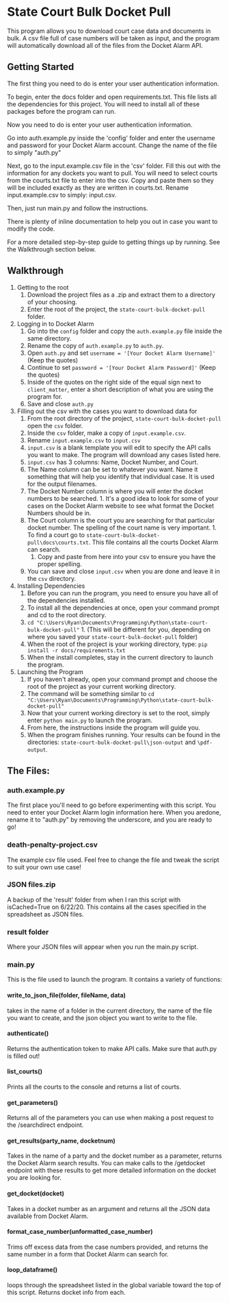 # State Court Bulk Docket Pull

This program allows you to download court case data and documents in bulk.
A csv file full of case numbers will be taken as input, and the program will automatically download
all of the files from the Docket Alarm API.

## Getting Started

The first thing you need to do is enter your user authentication information.

To begin, enter the docs folder and open requirements.txt. This file lists all the dependencies for this project.
You will need to install all of these packages before the program can run.

Now you need to do is enter your user authentication information.

Go into auth.example.py inside the 'config' folder and enter the username and password for your Docket Alarm account.
Change the name of the file to simply "auth.py"

Next, go to the input.example.csv file in the 'csv' folder. Fill this out with the information for any dockets you
want to pull. You will need to select courts from the courts.txt file to enter into the csv. Copy and paste them
so they will be included exactly as they are written in courts.txt. Rename input.example.csv to simply: input.csv.

Then, just run main.py and follow the instructions.

There is plenty of inline documentation to help you out in case you want to modify the code.

For a more detailed step-by-step guide to getting things up by running. See the Walkthrough section below.

## Walkthrough

1. Getting to the root 
    1. Download the project files as a .zip and extract them to a directory of your choosing.
    1. Enter the root of the project, the ```state-court-bulk-docket-pull``` folder.
1. Logging in to Docket Alarm
    1. Go into the ```config``` folder and copy the ```auth.example.py``` file inside the same directory.
    1. Rename the copy of ```auth.example.py``` to ```auth.py```.
    1. Open ```auth.py``` and set ```username = '[Your Docket Alarm Username]'``` (Keep the quotes)
    1. Continue to set ```password = '[Your Docket Alarm Password]'``` (Keep the quotes)
    1. Inside of the quotes on the right side of the equal sign next to ```client_matter```, enter a short description of what you are using the program for.
    1. Save and close ```auth.py```
1. Filling out the csv with the cases you want to download data for
    1. From the root directory of the project, ```state-court-bulk-docket-pull``` open the ```csv``` folder.
    1. Inside the ```csv``` folder, make a copy of ```input.example.csv```.
    1. Rename ```input.example.csv``` to ```input.csv```
    1. ```input.csv``` is a blank template you will edit to specify the API calls you want to make. The program will download any cases listed here.
    1. ```input.csv``` has 3 columns: Name, Docket Number, and Court.
      1. The Name column can be set to whatever you want. Name it something that will help you identify that individual case. It is used for the output filenames.
      1. The Docket Number column is where you will enter the docket numbers to be searched.
        1. It's a good idea to look for some of your cases on the Docket Alarm website to see what format the Docket Numbers should be in.
      1. The Court column is the court you are searching for that particular docket number. The spelling of the court name is very important.
        1. To find a court go to ```state-court-bulk-docket-pull\docs\courts.txt```. This file contains all the courts Docket Alarm can search.
          1. Copy and paste from here into your csv to ensure you have the proper spelling.
      1. You can save and close ```input.csv``` when you are done and leave it in the ```csv``` directory.
1. Installing Dependencies
    1. Before you can run the program, you need to ensure you have all of the dependencies installed.
    1. To install all the dependencies at once, open your command prompt and cd to the root directory.
      1. ```cd "C:\Users\Ryan\Documents\Programming\Python\state-court-bulk-docket-pull"```
        1. (This will be different for you, depending on where you saved your ```state-court-bulk-docket-pull``` folder)
      1. When the root of the project is your working directory, type: ```pip install -r docs/requirements.txt```
      1. When the install completes, stay in the current directory to launch the program.
1. Launching the Program
    1. If you haven't already, open your command prompt and choose the root of the project as your current working directory.
      1. The command will be something similar to ```cd "C:\Users\Ryan\Documents\Programming\Python\state-court-bulk-docket-pull"```
      1. Now that your current working directory is set to the root, simply enter ```python main.py``` to launch the program.
      1. From here, the instructions inside the program will guide you.
      1. When the program finishes running. Your results can be found in the directories: ```state-court-bulk-docket-pull\json-output``` and ```\pdf-output```.

## The Files:

### auth.example.py

The first place you'll need to go before experimenting with this script.
You need to enter your Docket Alarm login information here.
When you aredone, rename it to "auth.py" by removing the underscore,
and you are ready to go!

### death-penalty-project.csv

The example csv file used. Feel free to change the file and tweak the script to 
suit your own use case!

### JSON files.zip

A backup of the 'result' folder from when I ran this script with isCached=True on 6/22/20.
This contains all the cases specified in the spreadsheet as JSON files.

### result folder

Where your JSON files will appear when you run the main.py script.

### main.py

This is the file used to launch the program. It contains a variety of functions:

#### write_to_json_file(folder, fileName, data)

takes in the name of a folder in the current directory, the name of
the file you want to create, and the json object you want to write to
the file.

#### authenticate()

Returns the authentication token to make API calls.
Make sure that auth.py is filled out!

#### list_courts()

Prints all the courts to the console and returns a list of courts.

#### get_parameters()

Returns all of the parameters you can use when making a post request to the /searchdirect endpoint.

#### get_results(party_name, docketnum)

Takes in the name of a party and the docket number as a parameter,
returns the Docket Alarm search results. You can make calls to the
/getdocket endpoint with these results to get more detailed information
on the docket you are looking for.

#### get_docket(docket)

Takes in a docket number as an argument and returns all the JSON data
available from Docket Alarm.

#### format_case_number(unformatted_case_number)

Trims off excess data from the case numbers
provided, and returns the same number in a
form that Docket Alarm can search for.

#### loop_dataframe()

loops through the spreadsheet listed in the global variable toward the top of
this script. Returns docket info from each.
